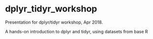 # dplyr_tidyr_workshop
Presentation for dplyr/tidyr workshop, Apr 2018.

A hands-on introduction to dplyr and tidyr, using datasets from base R
